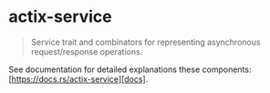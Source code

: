 # actix-service

> Service trait and combinators for representing asynchronous request/response operations.

See documentation for detailed explanations these components: [https://docs.rs/actix-service][docs].

[docs]: https://docs.rs/actix-service
